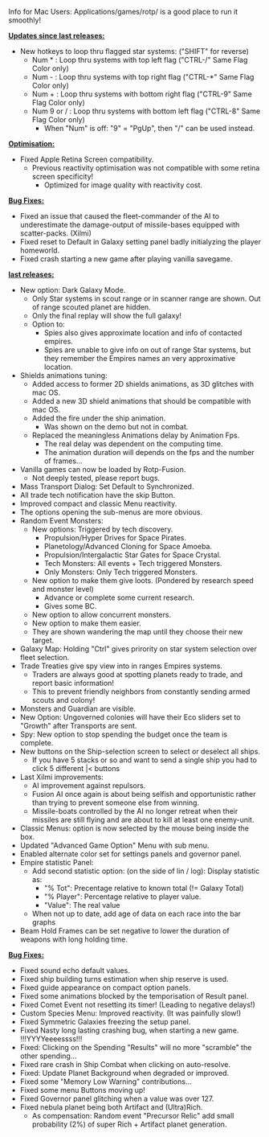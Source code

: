 Info for Mac Users: Applications/games/rotp/ is a good place to run it smoothly!

<b><ins>Updates since last releases:</ins></b>
- New hotkeys to loop thru flagged star systems: ("SHIFT" for reverse)
  - Num * : Loop thru systems with top left flag ("CTRL-/" Same Flag Color only)
  - Num - : Loop thru systems with top right flag ("CTRL-*" Same Flag Color only)
  - Num + : Loop thru systems with bottom right flag ("CTRL-9" Same Flag Color only)
  - Num 9 or / : Loop thru systems with bottom left flag ("CTRL-8" Same Flag Color only)
    - When "Num" is off: "9" = "PgUp", then "/" can be used instead.

<b><ins>Optimisation:</ins></b>
- Fixed Apple Retina Screen compatibility.
  - Previous reactivity optimisation was not compatible with some retina screen specificity!
    - Optimized for image quality with reactivity cost.

<b><ins>Bug Fixes:</ins></b>
- Fixed an issue that caused the fleet-commander of the AI to underestimate the damage-output of missile-bases equipped with scatter-packs. (Xilmi)
- Fixed reset to Default in Galaxy setting panel badly initialyzing the player homeworld.
- Fixed crash starting a new game after playing vanilla savegame.


<b><ins> last releases:</ins></b>
- New option: Dark Galaxy Mode.
  - Only Star systems in scout range or in scanner range are shown. Out of range scouted planet are hidden.
  - Only the final replay will show the full galaxy!
  - Option to:
	- Spies also gives approximate location and info of contacted empires.
	- Spies are unable to give info on out of range Star systems, but they remember the Empires names an very approximative location.
- Shields animations tuning:
  - Added access to former 2D shields animations, as 3D glitches with mac OS.
  - Added a new 3D shield animations that should be compatible with mac OS.
  - Added the fire under the ship animation.
    - Was shown on the demo but not in combat.
  - Replaced the meaningless Animations delay by Animation Fps.
    - The real delay was dependent on the computing time.
    - The animation duration will depends on the fps and the number of frames... 
- Vanilla games can now be loaded by Rotp-Fusion.
  - Not deeply tested, please report bugs.
- Mass Transport Dialog: Set Default to Synchronized.
- All trade tech notification have the skip Button.
- Improved compact and classic Menu reactivity.
- The options opening the sub-menus are more obvious.
- Random Event Monsters:
  - New options: Triggered by tech discovery.
    - Propulsion/Hyper Drives for Space Pirates.
    - Planetology/Advanced Cloning for Space Amoeba.
    - Propulsion/Intergalactic Star Gates for Space Crystal.
    - Tech Monsters: All events + Tech triggered Monsters.
    - Only Monsters: Only Tech triggered Monsters.
  - New option to make them give loots. (Pondered by research speed and monster level)
    - Advance or complete some current research.
    - Gives some BC.
  - New option to allow concurrent monsters.
  - New option to make them easier.
  - They are shown wandering the map until they choose their new target.
- Galaxy Map: Holding "Ctrl" gives prirority on star system selection over fleet selection.
- Trade Treaties give spy view into in ranges Empires systems.
  - Traders are always good at spotting planets ready to trade, and report basic information!
  - This to prevent friendly neighbors from constantly sending armed scouts and colony!
- Monsters and Guardian are visible.
- New Option: Ungoverned colonies will have their Eco sliders set to "Growth" after Transports are sent.
- Spy: New option to stop spending the budget once the team is complete.
- New buttons on the Ship-selection screen to select or deselect all ships.
  - If you have 5 stacks or so and want to send a single ship you had to click 5 different |< buttons
- Last Xilmi improvements:
  - AI improvement against repulsors.
  - Fusion AI once again is about being selfish and opportunistic rather than trying to prevent someone else from winning.
  - Missile-boats controlled by the AI no longer retreat when their missiles are still flying and are about to kill at least one enemy-unit.
- Classic Menus: option is now selected by the mouse being inside the box.
- Updated "Advanced Game Option" Menu with sub menu.
- Enabled alternate color set for settings panels and governor panel.
- Empire statistic Panel:
  - Add second statistic option: (on the side of lin / log): Display statistic as:
    - "% Tot": Precentage relative to known total (!= Galaxy Total)
    - "% Player": Percentage relative to player value.
    - "Value": The real value
  - When not up to date, add age of data on each race into the bar graphs
- Beam Hold Frames can be set negative to lower the duration of weapons with long holding time.


<b><ins>Bug Fixes:</ins></b>
- Fixed sound echo default values.
- Fixed ship building turns estimation when ship reserve is used.
- Fixed guide appearance on compact option panels.
- Fixed some animations blocked by the temporisation of Result panel.
- Fixed Comet Event not resetting its timer! (Leading to negative delays!)
- Custom Species Menu: Improved reactivity. (It was painfully slow!)
- Fixed Symmetric Galaxies freezing the setup panel.
- Fixed Nasty long lasting crashing bug, when starting a new game. !!!YYYYeeeessss!!!
- Fixed: Clicking on the Spending "Results" will no more "scramble" the other spending...
- Fixed rare crash in Ship Combat when clicking on auto-resolve.
- Fixed: Update Planet Background when degraded or improved.
- Fixed some "Memory Low Warning" contributions...
- Fixed some menu Buttons moving up!
- Fixed Governor panel glitching when a value was over 127.
- Fixed nebula planet being both Artifact and (Ultra)Rich.
  - As compensation: Random event "Precursor Relic" add small probability (2%) of super Rich + Artifact planet generation.